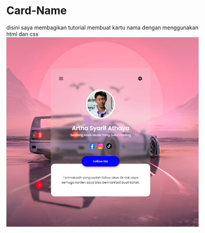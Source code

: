 # Card-Name
disini saya membagikan tutorial membuat kartu nama
dengan menggunakan html dan css
![Screenshot (75)](https://github.com/arthasa28/Card-Name/blob/master/img/Screenshot_1.png?raw=true)

